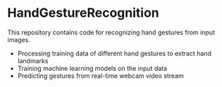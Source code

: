 # HandGestureRecognition

This repository contains code for recognizing hand gestures from input images.

* Processing training data of different hand gestures to extract hand landmarks
* Training machine learning models on the input data
* Predicting gestures from real-time webcam video stream